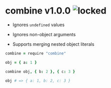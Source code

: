
# combine v1.0.0 ![locked](https://img.shields.io/badge/stability-locked-0084B6.svg?style=flat)

- Ignores `undefined` values

- Ignores non-object arguments

- Supports merging nested object literals

```coffee
combine = require "combine"

obj = { a: 1 }

combine obj, { b: 2 }, { c: 3 }

obj # => { a: 1, b: 2, c: 3 }
```
